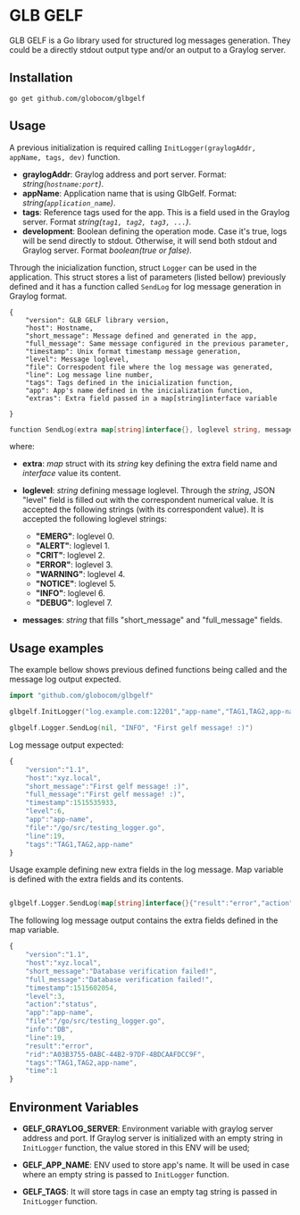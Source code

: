 GLB GELF
========

GLB GELF is a Go library used for structured log messages generation. They could be a directly stdout output type and/or an output to a Graylog server.

Installation
----------

```shell
go get github.com/globocom/glbgelf
```

Usage
-----------

A previous initialization is required calling `InitLogger(graylogAddr, appName, tags, dev)` function.

- **graylogAddr**: Graylog address and port server. Format: _string(`hostname:port`)_.
- **appName**: Application name that is using GlbGelf. Format: _string(`application_name`)_.
- **tags**: Reference tags used for the app. This is a field used in the Graylog server. Format _string(`tag1, tag2, tag3, ...`)_.
- **development**: Boolean defining the operation mode. Case it's true, logs will be send directly to stdout. Otherwise, it will send both stdout and Graylog server. Format _boolean(true or false)_.

Through the inicialization function, struct `Logger` can be used in the application. This struct stores a list of parameters (listed bellow) previously defined and it has a function called `SendLog` for log message generation in Graylog format.

```
{
    "version": GLB GELF library version, 
    "host": Hostname, 
    "short_message": Message defined and generated in the app, 
    "full_message": Same message configured in the previous parameter, 
    "timestamp": Unix format timestamp message generation, 
    "level": Message loglevel, 
    "file": Correspodent file where the log message was generated, 
    "line": Log message line number, 
    "tags": Tags defined in the inicialization function, 
    "app": App's name defined in the inicialization function, 
    "extras": Extra field passed in a map[string]interface variable
    
}
```


```go
function SendLog(extra map[string]interface{}, loglevel string, messages ...interface{})
```
where:

- **extra**: _map_ struct with its _string_ key defining the extra field name and _interface_ value its content.
- **loglevel**: _string_ defining message loglevel. Through the _string_, JSON "level" field is filled out with the correspondent numerical value. It is accepted the following strings (with its correspondent value). It is accepted the following loglevel strings:
    - **"EMERG"**: loglevel 0.
    - **"ALERT"**: loglevel 1.
    - **"CRIT"**: loglevel 2.
    - **"ERROR"**: loglevel 3.
    - **"WARNING"**: loglevel 4.
    - **"NOTICE"**: loglevel 5.
    - **"INFO"**: loglevel 6.
    - **"DEBUG"**: loglevel 7.

- **messages**: _string_ that fills "short_message" and "full_message" fields.


Usage examples
--------------


The example bellow shows previous defined functions being called and the message log output expected.

```go
import "github.com/globocom/glbgelf"

glbgelf.InitLogger("log.example.com:12201","app-name","TAG1,TAG2,app-name",true)

glbgelf.Logger.SendLog(nil, "INFO", "First gelf message! :)")

```

Log message output expected:

```javascript
{
    "version":"1.1",
    "host":"xyz.local",
    "short_message":"First gelf message! :)",
    "full_message":"First gelf message! :)",
    "timestamp":1515535933,
    "level":6,
    "app":"app-name",
    "file":"/go/src/testing_logger.go",
    "line":19,
    "tags":"TAG1,TAG2,app-name"
}
```

Usage example defining new extra fields in the log message. Map variable is defined with the extra fields and its contents.


```go

glbgelf.Logger.SendLog(map[string]interface{}{"result":"error","action":"status","info":"DB", "time":1.0, "rid":"A03B3755-0ABC-44B2-97DF-4BDCAAFDCC9F"}, "ERROR", "Database verification failed!")
```

The following log message output contains the extra fields defined in the map variable.

```javascript
{
    "version":"1.1",
    "host":"xyz.local",
    "short_message":"Database verification failed!",
    "full_message":"Database verification failed!",
    "timestamp":1515602054,
    "level":3,
    "action":"status",
    "app":"app-name",
    "file":"/go/src/testing_logger.go",
    "info":"DB",
    "line":19,
    "result":"error",
    "rid":"A03B3755-0ABC-44B2-97DF-4BDCAAFDCC9F",
    "tags":"TAG1,TAG2,app-name",
    "time":1
}
```

Environment Variables
--------------

- **GELF_GRAYLOG_SERVER**: Environment variable with graylog server address and port. If Graylog server is initialized with an empty string in `InitLogger` function, the value stored in this ENV will be used;

- **GELF_APP_NAME**: ENV used to store app's name. It will be used in case where an empty string is passed to `InitLogger` function.

- **GELF_TAGS**: It will store tags in case an empty tag string is passed in `InitLogger` function.
